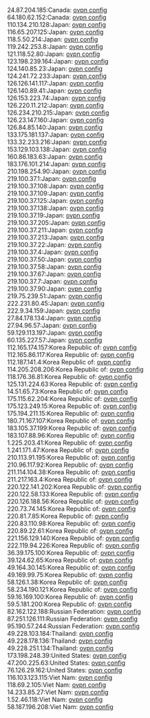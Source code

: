 24.87.204.185:Canada: [ovpn config](vpn/24_87_204_185.ovpn)  
64.180.62.152:Canada: [ovpn config](vpn/64_180_62_152.ovpn)  
110.134.210.128:Japan: [ovpn config](vpn/110_134_210_128.ovpn)  
116.65.207.125:Japan: [ovpn config](vpn/116_65_207_125.ovpn)  
118.5.50.214:Japan: [ovpn config](vpn/118_5_50_214.ovpn)  
119.242.253.8:Japan: [ovpn config](vpn/119_242_253_8.ovpn)  
121.118.52.80:Japan: [ovpn config](vpn/121_118_52_80.ovpn)  
123.198.239.164:Japan: [ovpn config](vpn/123_198_239_164.ovpn)  
124.140.85.23:Japan: [ovpn config](vpn/124_140_85_23.ovpn)  
124.241.72.233:Japan: [ovpn config](vpn/124_241_72_233.ovpn)  
126.126.141.117:Japan: [ovpn config](vpn/126_126_141_117.ovpn)  
126.140.89.41:Japan: [ovpn config](vpn/126_140_89_41.ovpn)  
126.153.223.74:Japan: [ovpn config](vpn/126_153_223_74.ovpn)  
126.220.11.212:Japan: [ovpn config](vpn/126_220_11_212.ovpn)  
126.234.210.215:Japan: [ovpn config](vpn/126_234_210_215.ovpn)  
126.23.147.160:Japan: [ovpn config](vpn/126_23_147_160.ovpn)  
126.84.85.140:Japan: [ovpn config](vpn/126_84_85_140.ovpn)  
133.175.181.137:Japan: [ovpn config](vpn/133_175_181_137.ovpn)  
133.32.233.216:Japan: [ovpn config](vpn/133_32_233_216.ovpn)  
153.129.103.138:Japan: [ovpn config](vpn/153_129_103_138.ovpn)  
160.86.183.63:Japan: [ovpn config](vpn/160_86_183_63.ovpn)  
183.176.101.214:Japan: [ovpn config](vpn/183_176_101_214.ovpn)  
210.198.254.90:Japan: [ovpn config](vpn/210_198_254_90.ovpn)  
219.100.37.1:Japan: [ovpn config](vpn/219_100_37_1.ovpn)  
219.100.37.108:Japan: [ovpn config](vpn/219_100_37_108.ovpn)  
219.100.37.109:Japan: [ovpn config](vpn/219_100_37_109.ovpn)  
219.100.37.125:Japan: [ovpn config](vpn/219_100_37_125.ovpn)  
219.100.37.138:Japan: [ovpn config](vpn/219_100_37_138.ovpn)  
219.100.37.19:Japan: [ovpn config](vpn/219_100_37_19.ovpn)  
219.100.37.205:Japan: [ovpn config](vpn/219_100_37_205.ovpn)  
219.100.37.211:Japan: [ovpn config](vpn/219_100_37_211.ovpn)  
219.100.37.213:Japan: [ovpn config](vpn/219_100_37_213.ovpn)  
219.100.37.22:Japan: [ovpn config](vpn/219_100_37_22.ovpn)  
219.100.37.4:Japan: [ovpn config](vpn/219_100_37_4.ovpn)  
219.100.37.50:Japan: [ovpn config](vpn/219_100_37_50.ovpn)  
219.100.37.58:Japan: [ovpn config](vpn/219_100_37_58.ovpn)  
219.100.37.67:Japan: [ovpn config](vpn/219_100_37_67.ovpn)  
219.100.37.7:Japan: [ovpn config](vpn/219_100_37_7.ovpn)  
219.100.37.90:Japan: [ovpn config](vpn/219_100_37_90.ovpn)  
219.75.239.51:Japan: [ovpn config](vpn/219_75_239_51.ovpn)  
222.231.80.45:Japan: [ovpn config](vpn/222_231_80_45.ovpn)  
222.9.34.159:Japan: [ovpn config](vpn/222_9_34_159.ovpn)  
27.84.178.134:Japan: [ovpn config](vpn/27_84_178_134.ovpn)  
27.94.96.57:Japan: [ovpn config](vpn/27_94_96_57.ovpn)  
59.129.113.197:Japan: [ovpn config](vpn/59_129_113_197.ovpn)  
60.135.227.57:Japan: [ovpn config](vpn/60_135_227_57.ovpn)  
112.165.174.157:Korea Republic of: [ovpn config](vpn/112_165_174_157.ovpn)  
112.165.86.117:Korea Republic of: [ovpn config](vpn/112_165_86_117.ovpn)  
112.187.141.4:Korea Republic of: [ovpn config](vpn/112_187_141_4.ovpn)  
114.205.208.206:Korea Republic of: [ovpn config](vpn/114_205_208_206.ovpn)  
118.176.36.81:Korea Republic of: [ovpn config](vpn/118_176_36_81.ovpn)  
125.131.224.63:Korea Republic of: [ovpn config](vpn/125_131_224_63.ovpn)  
14.51.65.73:Korea Republic of: [ovpn config](vpn/14_51_65_73.ovpn)  
175.115.62.204:Korea Republic of: [ovpn config](vpn/175_115_62_204.ovpn)  
175.123.249.15:Korea Republic of: [ovpn config](vpn/175_123_249_15.ovpn)  
175.194.211.15:Korea Republic of: [ovpn config](vpn/175_194_211_15.ovpn)  
180.71.167.107:Korea Republic of: [ovpn config](vpn/180_71_167_107.ovpn)  
183.105.37.199:Korea Republic of: [ovpn config](vpn/183_105_37_199.ovpn)  
183.107.88.96:Korea Republic of: [ovpn config](vpn/183_107_88_96.ovpn)  
1.225.203.41:Korea Republic of: [ovpn config](vpn/1_225_203_41.ovpn)  
1.241.171.47:Korea Republic of: [ovpn config](vpn/1_241_171_47.ovpn)  
210.113.91.195:Korea Republic of: [ovpn config](vpn/210_113_91_195.ovpn)  
210.96.117.92:Korea Republic of: [ovpn config](vpn/210_96_117_92.ovpn)  
211.114.104.38:Korea Republic of: [ovpn config](vpn/211_114_104_38.ovpn)  
211.217.163.4:Korea Republic of: [ovpn config](vpn/211_217_163_4.ovpn)  
220.122.141.202:Korea Republic of: [ovpn config](vpn/220_122_141_202.ovpn)  
220.122.58.133:Korea Republic of: [ovpn config](vpn/220_122_58_133.ovpn)  
220.126.188.56:Korea Republic of: [ovpn config](vpn/220_126_188_56.ovpn)  
220.73.74.145:Korea Republic of: [ovpn config](vpn/220_73_74_145.ovpn)  
220.81.7.85:Korea Republic of: [ovpn config](vpn/220_81_7_85.ovpn)  
220.83.110.98:Korea Republic of: [ovpn config](vpn/220_83_110_98.ovpn)  
220.89.22.61:Korea Republic of: [ovpn config](vpn/220_89_22_61.ovpn)  
221.156.129.140:Korea Republic of: [ovpn config](vpn/221_156_129_140.ovpn)  
222.119.94.226:Korea Republic of: [ovpn config](vpn/222_119_94_226.ovpn)  
36.39.175.100:Korea Republic of: [ovpn config](vpn/36_39_175_100.ovpn)  
39.124.62.65:Korea Republic of: [ovpn config](vpn/39_124_62_65.ovpn)  
49.164.30.145:Korea Republic of: [ovpn config](vpn/49_164_30_145.ovpn)  
49.169.99.75:Korea Republic of: [ovpn config](vpn/49_169_99_75.ovpn)  
58.126.1.38:Korea Republic of: [ovpn config](vpn/58_126_1_38.ovpn)  
58.234.190.121:Korea Republic of: [ovpn config](vpn/58_234_190_121.ovpn)  
59.16.169.100:Korea Republic of: [ovpn config](vpn/59_16_169_100.ovpn)  
59.5.181.200:Korea Republic of: [ovpn config](vpn/59_5_181_200.ovpn)  
82.162.122.188:Russian Federation: [ovpn config](vpn/82_162_122_188.ovpn)  
87.251.126.111:Russian Federation: [ovpn config](vpn/87_251_126_111.ovpn)  
95.190.57.244:Russian Federation: [ovpn config](vpn/95_190_57_244.ovpn)  
49.228.103.184:Thailand: [ovpn config](vpn/49_228_103_184.ovpn)  
49.228.178.136:Thailand: [ovpn config](vpn/49_228_178_136.ovpn)  
49.228.251.134:Thailand: [ovpn config](vpn/49_228_251_134.ovpn)  
173.198.248.39:United States: [ovpn config](vpn/173_198_248_39.ovpn)  
47.200.225.63:United States: [ovpn config](vpn/47_200_225_63.ovpn)  
76.126.29.162:United States: [ovpn config](vpn/76_126_29_162.ovpn)  
116.103.123.115:Viet Nam: [ovpn config](vpn/116_103_123_115.ovpn)  
118.69.2.105:Viet Nam: [ovpn config](vpn/118_69_2_105.ovpn)  
14.233.85.27:Viet Nam: [ovpn config](vpn/14_233_85_27.ovpn)  
1.52.46.118:Viet Nam: [ovpn config](vpn/1_52_46_118.ovpn)  
58.187.196.208:Viet Nam: [ovpn config](vpn/58_187_196_208.ovpn)  
